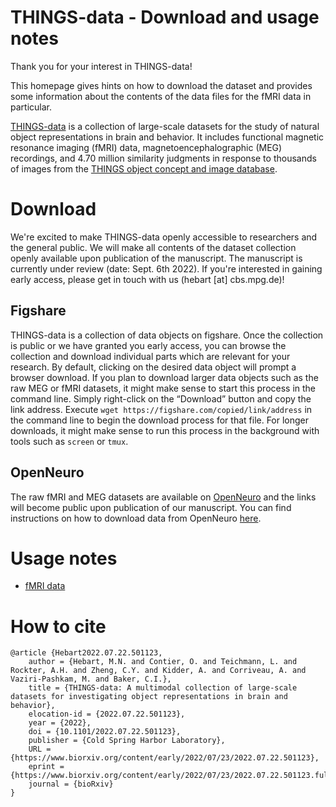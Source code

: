 # THINGS-data - Download and usage notes

Thank you for your interest in THINGS-data!

This homepage gives hints on how to download the dataset and provides some information about the contents of the data files for the fMRI data in particular. 

[THINGS-data](https://doi.org/10.1101/2022.07.22.501123) is a collection of large-scale datasets for the study of natural object representations in brain and behavior. It includes functional magnetic resonance imaging (fMRI) data, magnetoencephalographic (MEG) recordings, and 4.70 million similarity judgments in response to thousands of images from the [THINGS object concept and image database](https://doi.org/10.1371/journal.pone.0223792).


# Download

We're excited to make THINGS-data openly accessible to researchers and the general public. We will make all contents of the dataset collection openly available upon publication of the manuscript. The manuscript is currently under review (date: Sept. 6th 2022). If you're interested in gaining early access, please get in touch with us (hebart [at] cbs.mpg.de)!

## Figshare

THINGS-data is a collection of data objects on figshare. Once the collection is public or we have granted you early access, you can browse the collection and download individual parts which are relevant for your research. By default, clicking on the desired data object will prompt a browser download. If you plan to download larger data objects such as the raw MEG or fMRI datasets, it might make sense to start this process in the command line. Simply right-click on the “Download” button and copy the link address. Execute `wget https://figshare.com/copied/link/address` in the command line to begin the download process for that file. For longer downloads, it might make sense to run this process in the background with tools such as `screen` or `tmux`.

## OpenNeuro

The raw fMRI and MEG datasets are available on [OpenNeuro](https://openneuro.org) and the links will become public upon publication of our manuscript. You can find instructions on how to download data from OpenNeuro [here](https://openneuro.org/datasets/ds004092/versions/1.0.0/download).


# Usage notes

- [fMRI data](fMRI.md)

# How to cite
```
@article {Hebart2022.07.22.501123,
	author = {Hebart, M.N. and Contier, O. and Teichmann, L. and Rockter, A.H. and Zheng, C.Y. and Kidder, A. and Corriveau, A. and Vaziri-Pashkam, M. and Baker, C.I.},
	title = {THINGS-data: A multimodal collection of large-scale datasets for investigating object representations in brain and behavior},
	elocation-id = {2022.07.22.501123},
	year = {2022},
	doi = {10.1101/2022.07.22.501123},
	publisher = {Cold Spring Harbor Laboratory},
	URL = {https://www.biorxiv.org/content/early/2022/07/23/2022.07.22.501123},
	eprint = {https://www.biorxiv.org/content/early/2022/07/23/2022.07.22.501123.full.pdf},
	journal = {bioRxiv}
}
```